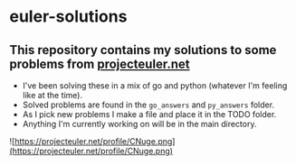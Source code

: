 # euler-solutions
## This repository contains my solutions to some problems from [projecteuler.net](https://projecteuler.net/)
- I've been solving these in a mix of go and python (whatever I'm feeling like at the time). 
- Solved problems are found in the `go_answers` and `py_answers` folder. 
- As I pick new problems I make a file and place it in the TODO folder. 
- Anything I'm currently working on will be in the main directory.

![https://projecteuler.net/profile/CNuge.png](https://projecteuler.net/profile/CNuge.png)
